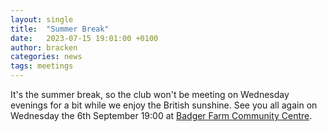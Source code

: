 ```yaml
---
layout: single
title:  "Summer Break"
date:   2023-07-15 19:01:00 +0100
author: bracken
categories: news
tags: meetings
---
```

It's the summer break, so the club won't be meeting on Wednesday evenings for a bit while we enjoy the British sunshine. See you all again on Wednesday the 6th September 19:00 at [Badger Farm Community Centre]({{site.basurl}}/join).
